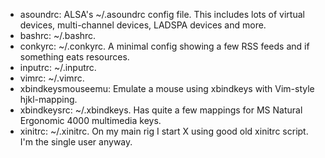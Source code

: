 * asoundrc: ALSA's ~/.asoundrc config file. This includes lots of virtual devices, multi-channel devices, LADSPA devices and more.
* bashrc: ~/.bashrc.
* conkyrc: ~/.conkyrc. A minimal config showing a few RSS feeds and if something eats resources.
* inputrc: ~/.inputrc.
* vimrc: ~/.vimrc.
* xbindkeysmouseemu: Emulate a mouse using xbindkeys with Vim-style hjkl-mapping.
* xbindkeysrc: ~/.xbindkeys. Has quite a few mappings for MS Natural Ergonomic 4000 multimedia keys.
* xinitrc: ~/.xinitrc. On my main rig I start X using good old xinitrc script. I'm the single user anyway.
